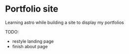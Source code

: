 # Portfolio site

Learning astro while building a site to display my portfolios

TODO:
 - restyle landing page
 - finish about page